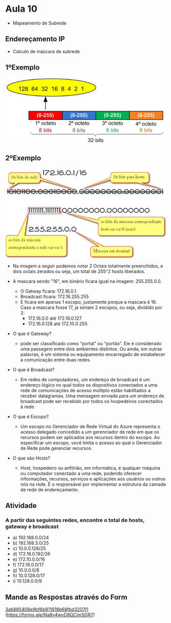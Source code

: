 # Aula 10

- Mapeamento de Subrede
## Endereçamento IP
- Calculo de máscara de subrede

## 1ºExemplo
<img src="IP.jpg">

## 2ºExemplo
<img src="exe2.jpg">

- Na imagem a seguir podemos notar 2 Octais totalmente preenchidos, e dois octais zerados ou seja, um total de 255^2 hosts liberados.

- A mascara sendo "16", em binário ficara igual na imagem: 255.255.0.0.
    - O Gatway ficara: 172.16.0.1.
    - Broadcast ficara: 172.16.255.255
    - E ficara em apenas 1 escopo, justamente porque a mascara é 16. Caso a mascara fosse 17, ja seriam 2 escopos, ou seja, dividido por 2:
        - 172.16.0.0 até 172.16.0.127
        - 172.16.0.128 até 172.10.0.255

- O que é Gateway?
    -  pode ser classificado como “portal” ou “portão”. Ele é considerado uma passagem entre dois ambientes distintos. Ou ainda, em outras palavras, é um sistema ou equipamento encarregado de estabelecer a comunicação entre duas redes.

- O que é Broadcast?
    - Em redes de computadores, um endereço de broadcast é um endereço lógico no qual todos os dispositivos conectados a uma rede de comunicações de acesso múltiplo estão habilitados a receber datagramas. Uma mensagem enviada para um endereço de broadcast pode ser recebido por todos os hospedeiros conectados à rede.

- O que é Escopo?
    - Um escopo no Gerenciador de Rede Virtual do Azure representa o acesso delegado concedido a um gerenciador de rede em que os recursos podem ser aplicados aos recursos dentro do escopo. Ao especificar um escopo, você limita o acesso ao qual o Gerenciador de Rede pode gerenciar recursos.

- O que são Hosts?
    - Host, hospedeiro ou anfitrião, em informática, é qualquer máquina ou computador conectado a uma rede, podendo oferecer informações, recursos, serviços e aplicações aos usuários ou outros nós na rede. É o responsável por implementar a estrutura da camada de rede de endereçamento.
## Atividade
### A partir das seguintes redes, encontre o total de hosts, gateway e broadcast
- a) 192.168.0.0/24
- b) 192.168.3.0/25
- c) 10.0.0.128/25
- d) 172.16.0.192/26
- e) 172.10.0.0/16
- f) 172.16.0.0/17
- g) 10.0.0.0/8
- h) 10.0.128.0/17
- i) 10.128.0.0/9


## Mande as Respostas através do Form
[3ab885408e9bf6b811618b68fbd3207f](https://github.com/Lucaspaiva00/julia_calhau-2024/assets/156427878/006fc919-cf4e-43b6-8810-defe8c18dcc6)](https://forms.gle/Na8v4wvD8QCimSGR7)
